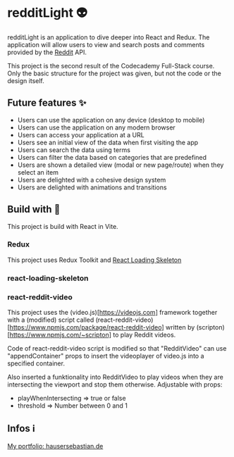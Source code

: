 # redditLight :alien:

redditLight is an application to dive deeper into React and Redux. The application will allow users to view and search posts and comments provided by the [Reddit](https://www.reddit.com) API.

This project is the second result of the Codecademy Full-Stack course. Only the basic structure for the project was given, but not the code or the design itself.

## Future features :sparkles:

- Users can use the application on any device (desktop to mobile)
- Users can use the application on any modern browser
- Users can access your application at a URL
- Users see an initial view of the data when first visiting the app
- Users can search the data using terms
- Users can filter the data based on categories that are predefined
- Users are shown a detailed view (modal or new page/route) when they select an item
- Users are delighted with a cohesive design system
- Users are delighted with animations and transitions

## Build with :construction:

This project is build with React in Vite. 

### Redux

This project uses Redux Toolkit and [React Loading Skeleton](https://www.npmjs.com/package/react-loading-skeleton)

### react-loading-skeleton

### react-reddit-video

This project uses the (video.js)[https://videojs.com] framework together with a (modified) script called (react-reddit-video)[https://www.npmjs.com/package/react-reddit-video] written by (scripton)[https://www.npmjs.com/~scripton] to play Reddit videos. 

Code of react-reddit-video script is modified so that "RedditVideo" can use "appendContainer" props to insert the videoplayer of video.js into a specified container. 

Also inserted a funktionality into RedditVideo to play videos when they are intersecting the viewport and stop them otherwise. Adjustable with props:
* playWhenIntersecting => true or false
* threshold => Number between 0 and 1  

## Infos :information_source:

[My portfolio: hausersebastian.de](www.hausersebastian.de)